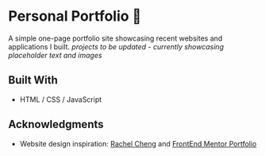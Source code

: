 # Personal Portfolio 💼

A simple one-page portfolio site showcasing recent websites and applications I built.
*projects to be updated - currently showcasing placeholder text and images*

## Built With

* HTML / CSS / JavaScript

## Acknowledgments

* Website design inspiration: 
[Rachel Cheng](https://www.rhtcheng.co/)
and 
[FrontEnd Mentor Portfolio](https://www.frontendmentor.io/)